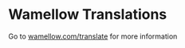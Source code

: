 # Wamellow Translations
Go to [wamellow.com/translate](https://wamellow.com/translate) for more information
